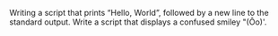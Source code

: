 Writing a script that prints “Hello, World”, followed by a new line to the standard output.
Write a script that displays a confused smiley "(Ôo)'.
